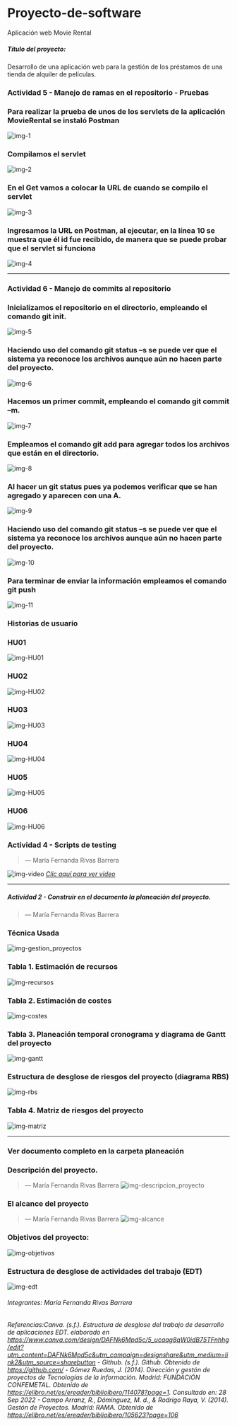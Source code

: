 # Proyecto-de-software
Aplicación web Movie Rental
##### Título del proyecto: 
Desarrollo de una aplicación web para la gestión de los préstamos de una tienda de alquiler de películas.

<!-- Sección María Fernanda Rivas Barrera -->

### Actividad 5 - Manejo de ramas en el repositorio - Pruebas

### Para realizar la prueba de unos de los servlets de la aplicación MovieRental se instaló Postman 
![img-1](https://raw.githubusercontent.com/MaferRb/Proyecto-de-software/main/assets/img/HU01.png)

### Compilamos el servlet
![img-2](https://raw.githubusercontent.com/MaferRb/Proyecto-de-software/main/assets/img/HU02.png)

### En el Get vamos a colocar la URL de cuando se compilo el servlet
![img-3](https://raw.githubusercontent.com/MaferRb/Proyecto-de-software/main/assets/img/HU03.png)

### Ingresamos la URL en Postman, al ejecutar, en la línea 10 se muestra que él id fue recibido, de manera que se puede probar que el servlet si funciona 
![img-4](https://raw.githubusercontent.com/MaferRb/Proyecto-de-software/main/assets/img/HU04.png)

<!-- Sección María Fernanda Rivas Barrera -->

----------------------------------------------------------------------------------------------------------
<!-- Sección María Fernanda Rivas Barrera -->
### Actividad 6 - Manejo de commits al repositorio

### Inicializamos el repositorio en el directorio, empleando el comando git init.
![img-5](https://raw.githubusercontent.com/MaferRb/Proyecto-de-software/main/assets/img/HU05.png)

### Haciendo uso del comando git status –s se puede ver que el sistema ya reconoce los archivos aunque aún no hacen parte del proyecto.
![img-6](https://raw.githubusercontent.com/MaferRb/Proyecto-de-software/main/assets/img/HU06.png)

### Hacemos un primer commit, empleando el comando git commit –m.
![img-7](https://raw.githubusercontent.com/MaferRb/Proyecto-de-software/main/assets/img/HU06.png)

### Empleamos el comando git add para agregar todos los archivos que están en el directorio.
![img-8](https://raw.githubusercontent.com/MaferRb/Proyecto-de-software/main/assets/img/HU06.png)

### Al hacer un git status pues ya podemos verificar que se han agregado y aparecen con una A.
![img-9](https://raw.githubusercontent.com/MaferRb/Proyecto-de-software/main/assets/img/HU06.png)

### Haciendo uso del comando git status –s se puede ver que el sistema ya reconoce los archivos aunque aún no hacen parte del proyecto.
![img-10](https://raw.githubusercontent.com/MaferRb/Proyecto-de-software/main/assets/img/HU06.png)

### Para terminar de enviar la información empleamos el comando git push
![img-11](https://raw.githubusercontent.com/MaferRb/Proyecto-de-software/main/assets/img/HU06.png)

<!-- Sección María Fernanda Rivas Barrera -->




<!-- Sección María Fernanda Rivas Barrera -->

### Historias de usuario
### HU01
![img-HU01](https://raw.githubusercontent.com/MaferRb/Proyecto-de-software/main/assets/img/HU01.png)

### HU02
![img-HU02](https://raw.githubusercontent.com/MaferRb/Proyecto-de-software/main/assets/img/HU02.png)

### HU03
![img-HU03](https://raw.githubusercontent.com/MaferRb/Proyecto-de-software/main/assets/img/HU03.png)

### HU04
![img-HU04](https://raw.githubusercontent.com/MaferRb/Proyecto-de-software/main/assets/img/HU04.png)

### HU05
![img-HU05](https://raw.githubusercontent.com/MaferRb/Proyecto-de-software/main/assets/img/HU05.png)

### HU06
![img-HU06](https://raw.githubusercontent.com/MaferRb/Proyecto-de-software/main/assets/img/HU06.png)

<!-- Sección María Fernanda Rivas Barrera -->

### Actividad 4 - Scripts de testing

<!-- Sección María Fernanda Rivas Barrera -->
> — María Fernanda Rivas Barrera


![img-video](https://raw.githubusercontent.com/MaferRb/Proyecto-de-software/main/assets/img/video.jpg)
[*Clic aquí para ver video*](https://laiberocol-my.sharepoint.com/:v:/g/personal/mrivasba_ibero_edu_co/ERPl4yndJ7RLr60rQu3lbPwBDz7BPSHj2GVhRtLTpIQzxA?e=ih3Yz3)
<!-- Sección María Fernanda Rivas Barrera -->


----------------------------------------------------------------------------------------------------------


##### Actividad 2 - Construir en el documento la planeación del proyecto.

 <!-- Sección María Fernanda Rivas Barrera -->


> — María Fernanda Rivas Barrera

### Técnica Usada
![img-gestion_proyectos](https://raw.githubusercontent.com/MaferRb/Proyecto-de-software/main/assets/img/gestion_proyectos.png)


### Tabla 1. Estimación de recursos

![img-recursos](https://raw.githubusercontent.com/MaferRb/Proyecto-de-software/main/assets/img/recursos.png)

### Tabla 2. Estimación de costes
![img-costes](https://raw.githubusercontent.com/MaferRb/Proyecto-de-software/main/assets/img/costes.png)


### Tabla 3. Planeación temporal cronograma y diagrama de Gantt del proyecto
![img-gantt](https://raw.githubusercontent.com/MaferRb/Proyecto-de-software/main/assets/img/gantt.png)

### Estructura de desglose de riesgos del proyecto (diagrama RBS)
![img-rbs](https://raw.githubusercontent.com/MaferRb/Proyecto-de-software/main/assets/img/rbs.png)

### Tabla 4. Matriz de riesgos del proyecto
![img-matriz](https://raw.githubusercontent.com/MaferRb/Proyecto-de-software/main/assets/img/matriz.png)

----------------------------------------------------------------------------------------------------------

### Ver documento completo en la carpeta planeación

<!-- Sección María Fernanda Rivas Barrera -->
### Descripción del proyecto.
> — María Fernanda Rivas Barrera
![img-descripcion_proyecto](https://github.com/MaferRb/Proyecto-de-software/blob/main/assets/img/descripcion_proyecto.png?raw=true)



<!-- Sección María Fernanda Rivas Barrera -->


<!-- Sección María Fernanda Rivas Barrera -->
### El alcance del proyecto

> — María Fernanda Rivas Barrera
![img-alcance](https://raw.githubusercontent.com/MaferRb/Proyecto-de-software/main/assets/img/alcance.png)


### Objetivos del proyecto:

![img-objetivos](https://raw.githubusercontent.com/MaferRb/Proyecto-de-software/main/assets/img/objetivos.png)

### Estructura de desglose de actividades del trabajo (EDT)
![img-edt](https://raw.githubusercontent.com/MaferRb/Proyecto-de-software/main/assets/img/edt.png)


<!-- Sección María Fernanda Rivas Barrera -->

<!-- Sección general footer -->
###### *Integrantes: María Fernanda Rivas Barrera*
###### *Referencias:Canva. (s.f.). Estructura de desglose del trabajo de desarrollo de aplicaciones EDT. elaborado en https://www.canva.com/design/DAFNk6Mpd5c/5_ucaqg8qW0idB75TFnhhg/edit?utm_content=DAFNk6Mpd5c&utm_campaign=designshare&utm_medium=link2&utm_source=sharebutton - Github. (s.f.). Github. Obtenido de https://github.com/ - Gómez Ruedas, J. (2014). Dirección y gestón de proyectos de Tecnologías de la información. Madrid: FUNDACIÓN CONFEMETAL. Obtenido de https://elibro.net/es/ereader/biblioibero/114078?page=1. Consultado en: 28 Sep 2022 - Campo Arranz, R., Dóminguez, M. d., & Rodrigo Raya, V. (2014). Gestón de Proyectos. Madrid: RAMA. Obtenido de https://elibro.net/es/ereader/biblioibero/105623?page=106*


<!-- Sección general footer -->